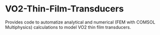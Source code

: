 # VO2-Thin-Film-Transducers
Provides code to automatize analytical and numerical (FEM with COMSOL Multiphysics) calculations to model VO2 thin film transducers. 
